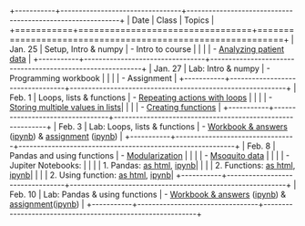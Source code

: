 
+-----------+---------------------------------+-----------------------------------------------------------+
| Date      | Class                           | Topics                                                     |
+===========+=================================+===========================================================+
| Jan. 25   | Setup, Intro & numpy            | - Intro to course                                         | 
|           |                                 | - [Analyzing patient data](http://goo.gl/m0Y6r4)          |
+-----------+---------------------------------+-----------------------------------------------------------+
| Jan. 27   | Lab: Intro & numpy              | - Programming workbook                                    |
|           |                                 | - Assignment                                              |
+-----------+---------------------------------+-----------------------------------------------------------+
| Feb. 1    | Loops, lists & functions        | - [Repeating actions with loops](http://goo.gl/1oAu1Z)    |
|           |                                 | - [Storing multiple values in lists](http://goo.gl/fV1L2F)|
|           |                                 | - [Creating functions](http://goo.gl/R4zvnl)              | 
+-----------+---------------------------------+-----------------------------------------------------------+
| Feb. 3    | Lab: Loops, lists & functions   | - [Workbook & answers](http://goo.gl/d3RDVq) ([ipynb](http://goo.gl/BEugWC)) & [assignment](http://goo.gl/3fFlk1) ([ipynb](http://goo.gl/iizHL8)) |
+-----------+---------------------------------+-----------------------------------------------------------+
| Feb. 8    | Pandas and using functions      | - [Modularization](http://goo.gl/CgzhPE)                  |
|           |                                 | - [Msoquito data](http://ucsdlib.github.io/win2016-python-gps/mosquito-data.zip) |
|           |                                 | - Jupiter Notebooks:                                      |
|           |                                 |   1. Pandas: [as html](http://goo.gl/iS0giS), [ipynb](http://goo.gl/vOdrwu)|
|           |                                 |   2. Functions: [as html](http://goo.gl/CKxZzn), [ipynb](http://goo.gl/pZGSji)|
|           |                                 |   2. Using function: [as html](http://goo.gl/Ila8Lp), [ipynb](http://goo.gl/oFN0fa)|
+-----------+---------------------------------+-----------------------------------------------------------+
| Feb. 10   | Lab: Pandas & using functions   | - [Workbook & answers](http://goo.gl/KxwsJT) ([ipynb](http://goo.gl/kpvSsI)) & [assignment](http://goo.gl/xuNAQi)([ipynb](http://goo.gl/8H34Qr)) |
+-----------+---------------------------------+-----------------------------------------------------------+
